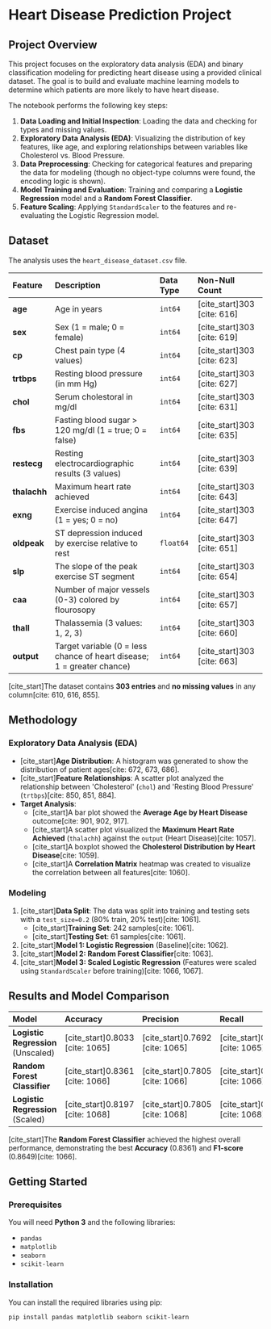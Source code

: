 # Heart Disease Prediction Project

## Project Overview

This project focuses on the exploratory data analysis (EDA) and binary classification modeling for predicting heart disease using a provided clinical dataset. The goal is to build and evaluate machine learning models to determine which patients are more likely to have heart disease.

The notebook performs the following key steps:
1.  **Data Loading and Initial Inspection**: Loading the data and checking for types and missing values.
2.  **Exploratory Data Analysis (EDA)**: Visualizing the distribution of key features, like age, and exploring relationships between variables like Cholesterol vs. Blood Pressure.
3.  **Data Preprocessing**: Checking for categorical features and preparing the data for modeling (though no object-type columns were found, the encoding logic is shown).
4.  **Model Training and Evaluation**: Training and comparing a **Logistic Regression** model and a **Random Forest Classifier**.
5.  **Feature Scaling**: Applying `StandardScaler` to the features and re-evaluating the Logistic Regression model.

## Dataset

The analysis uses the `heart_disease_dataset.csv` file.

| Feature | Description | Data Type | Non-Null Count |
| :--- | :--- | :--- | :--- |
| **age** | Age in years | `int64` | [cite_start]303 [cite: 616] |
| **sex** | Sex (1 = male; 0 = female) | `int64` | [cite_start]303 [cite: 619] |
| **cp** | Chest pain type (4 values) | `int64` | [cite_start]303 [cite: 623] |
| **trtbps** | Resting blood pressure (in mm Hg) | `int64` | [cite_start]303 [cite: 627] |
| **chol** | Serum cholestoral in mg/dl | `int64` | [cite_start]303 [cite: 631] |
| **fbs** | Fasting blood sugar > 120 mg/dl (1 = true; 0 = false) | `int64` | [cite_start]303 [cite: 635] |
| **restecg** | Resting electrocardiographic results (3 values) | `int64` | [cite_start]303 [cite: 639] |
| **thalachh** | Maximum heart rate achieved | `int64` | [cite_start]303 [cite: 643] |
| **exng** | Exercise induced angina (1 = yes; 0 = no) | `int64` | [cite_start]303 [cite: 647] |
| **oldpeak** | ST depression induced by exercise relative to rest | `float64` | [cite_start]303 [cite: 651] |
| **slp** | The slope of the peak exercise ST segment | `int64` | [cite_start]303 [cite: 654] |
| **caa** | Number of major vessels (0-3) colored by flourosopy | `int64` | [cite_start]303 [cite: 657] |
| **thall** | Thalassemia (3 values: 1, 2, 3) | `int64` | [cite_start]303 [cite: 660] |
| **output** | Target variable (0 = less chance of heart disease; 1 = greater chance) | `int64` | [cite_start]303 [cite: 663] |

[cite_start]The dataset contains **303 entries** and **no missing values** in any column[cite: 610, 616, 855].

## Methodology

### Exploratory Data Analysis (EDA)
* [cite_start]**Age Distribution**: A histogram was generated to show the distribution of patient ages[cite: 672, 673, 686].
* [cite_start]**Feature Relationships**: A scatter plot analyzed the relationship between 'Cholesterol' (`chol`) and 'Resting Blood Pressure' (`trtbps`)[cite: 850, 851, 884].
* **Target Analysis**:
    * [cite_start]A bar plot showed the **Average Age by Heart Disease** outcome[cite: 901, 902, 917].
    * [cite_start]A scatter plot visualized the **Maximum Heart Rate Achieved** (`thalachh`) against the `output` (Heart Disease)[cite: 1057].
    * [cite_start]A boxplot showed the **Cholesterol Distribution by Heart Disease**[cite: 1059].
    * [cite_start]A **Correlation Matrix** heatmap was created to visualize the correlation between all features[cite: 1060].

### Modeling
1.  [cite_start]**Data Split**: The data was split into training and testing sets with a `test_size=0.2` (80% train, 20% test)[cite: 1061].
    * [cite_start]**Training Set**: 242 samples[cite: 1061].
    * [cite_start]**Testing Set**: 61 samples[cite: 1061].
2.  [cite_start]**Model 1: Logistic Regression** (Baseline)[cite: 1062].
3.  [cite_start]**Model 2: Random Forest Classifier**[cite: 1063].
4.  [cite_start]**Model 3: Scaled Logistic Regression** (Features were scaled using `StandardScaler` before training)[cite: 1066, 1067].

## Results and Model Comparison

| Model | Accuracy | Precision | Recall | F1-score |
| :--- | :--- | :--- | :--- | :--- |
| **Logistic Regression** (Unscaled) | [cite_start]0.8033 [cite: 1065] | [cite_start]0.7692 [cite: 1065] | [cite_start]0.9091 [cite: 1065] | [cite_start]0.8333 [cite: 1065] |
| **Random Forest Classifier** | [cite_start]0.8361 [cite: 1066] | [cite_start]0.7805 [cite: 1066] | [cite_start]0.9697 [cite: 1066] | [cite_start]0.8649 [cite: 1066] |
| **Logistic Regression** (Scaled) | [cite_start]0.8197 [cite: 1068] | [cite_start]0.7805 [cite: 1068] | [cite_start]0.9394 [cite: 1068] | [cite_start]0.8525 [cite: 1068] |

[cite_start]The **Random Forest Classifier** achieved the highest overall performance, demonstrating the best **Accuracy** (0.8361) and **F1-score** (0.8649)[cite: 1066].

## Getting Started

### Prerequisites
You will need **Python 3** and the following libraries:
* `pandas`
* `matplotlib`
* `seaborn`
* `scikit-learn`

### Installation
You can install the required libraries using pip:
```bash
pip install pandas matplotlib seaborn scikit-learn
